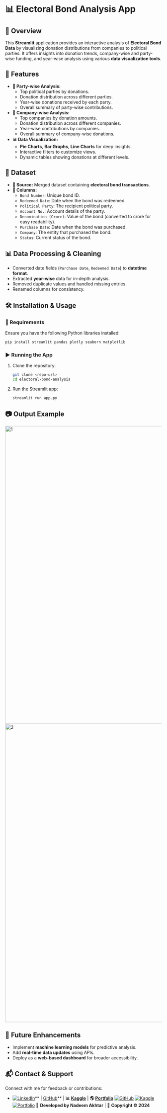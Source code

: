 # 📊 Electoral Bond Analysis App

## 📝 Overview
This **Streamlit** application provides an interactive analysis of **Electoral Bond Data** by visualizing donation distributions from companies to political parties. It offers insights into donation trends, company-wise and party-wise funding, and year-wise analysis using various **data visualization tools**.

## 🌟 Features
- **👥 Party-wise Analysis:**
  - Top political parties by donations.
  - Donation distribution across different parties.
  - Year-wise donations received by each party.
  - Overall summary of party-wise contributions.
- **🏢 Company-wise Analysis:**
  - Top companies by donation amounts.
  - Donation distribution across different companies.
  - Year-wise contributions by companies.
  - Overall summary of company-wise donations.
- **📊 Data Visualization:**
  - **Pie Charts**, **Bar Graphs**, **Line Charts** for deep insights.
  - Interactive filters to customize views.
  - Dynamic tables showing donations at different levels.

## 📂 Dataset
- **📌 Source:** Merged dataset containing **electoral bond transactions**.
- **📑 Columns:**
  - `Bond Number`: Unique bond ID.
  - `Redeemed Date`: Date when the bond was redeemed.
  - `Political Party`: The recipient political party.
  - `Account No.`: Account details of the party.
  - `Denomination (Crore)`: Value of the bond (converted to crore for easy readability).
  - `Purchase Date`: Date when the bond was purchased.
  - `Company`: The entity that purchased the bond.
  - `Status`: Current status of the bond.

## 📊 Data Processing & Cleaning
- Converted date fields (`Purchase Date`, `Redeemed Date`) to **datetime format**.
- Extracted **year-wise** data for in-depth analysis.
- Removed duplicate values and handled missing entries.
- Renamed columns for consistency.

## 🛠️ Installation & Usage
### **📌 Requirements**
Ensure you have the following Python libraries installed:
```bash
pip install streamlit pandas plotly seaborn matplotlib
```

### **▶️ Running the App**
1. Clone the repository:
   ```bash
   git clone <repo-url>
   cd electoral-bond-analysis
   ```
2. Run the Streamlit app:
   ```bash
   streamlit run app.py
   ```

## 📷 Output Example
<img width="959" alt="1" src="https://github.com/user-attachments/assets/c75305fc-8bfd-455b-ab2a-8d36bd21c64b" />
<img width="960" alt="2" src="https://github.com/user-attachments/assets/0c11301a-f447-40f4-adeb-13b4bb74c221" />

## 🔮 Future Enhancements
- Implement **machine learning models** for predictive analysis.
- Add **real-time data updates** using APIs.
- Deploy as a **web-based dashboard** for broader accessibility.

## 📬 Contact & Support
Connect with me for feedback or contributions:
- [![LinkedIn](https://img.shields.io/badge/LinkedIn-0077B5?style=for-the-badge&logo=linkedin&logoColor=white)](https://www.linkedin.com/in/nadeem-akhtar-/)** |  [GitHub](https://github.com/NadeemAkhtar1947)** | **📊 [Kaggle](https://www.kaggle.com/mdnadeemakhtar/code)** | **🌎 [Portfolio](https://nsde.netlify.app/)**
[![GitHub](https://img.shields.io/badge/GitHub-100000?style=for-the-badge&logo=github&logoColor=white)](https://github.com/AshadullahDanish)
[![Kaggle](https://img.shields.io/badge/Kaggle-20BEFF?style=for-the-badge&logo=Kaggle&logoColor=white)](https://www.kaggle.com/ashadullah)
[![Portfolio](https://img.shields.io/badge/Portfolio-4285F4?style=for-the-badge&logo=Google-chrome&logoColor=white)](https://ashadullahdanish.netlify.app/)
🚀 **Developed by Nadeem Akhtar** | 📅 **Copyright © 2024**

